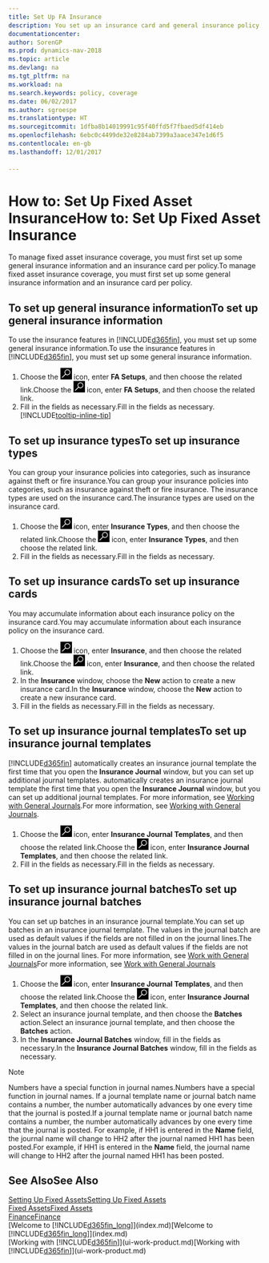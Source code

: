 ```yaml
---
title: Set Up FA Insurance
description: You set up an insurance card and general insurance policy information to manage fixed asset insurance coverage.
documentationcenter: 
author: SorenGP
ms.prod: dynamics-nav-2018
ms.topic: article
ms.devlang: na
ms.tgt_pltfrm: na
ms.workload: na
ms.search.keywords: policy, coverage
ms.date: 06/02/2017
ms.author: sgroespe
ms.translationtype: HT
ms.sourcegitcommit: 1dfba8b14019991c95f40ffd5f7fbaed5df414eb
ms.openlocfilehash: 6ebc0c4499de32e8284ab7399a3aace347e1d6f5
ms.contentlocale: en-gb
ms.lasthandoff: 12/01/2017

---
```

# <a name="how-to-set-up-fixed-asset-insurance"></a><span data-ttu-id="b3268-103">How to: Set Up Fixed Asset Insurance</span><span class="sxs-lookup"><span data-stu-id="b3268-103">How to: Set Up Fixed Asset Insurance</span></span>
<span data-ttu-id="b3268-104">To manage fixed asset insurance coverage, you must first set up some general insurance information and an insurance card per policy.</span><span class="sxs-lookup"><span data-stu-id="b3268-104">To manage fixed asset insurance coverage, you must first set up some general insurance information and an insurance card per policy.</span></span>

## <a name="to-set-up-general-insurance-information"></a><span data-ttu-id="b3268-105">To set up general insurance information</span><span class="sxs-lookup"><span data-stu-id="b3268-105">To set up general insurance information</span></span>
<span data-ttu-id="b3268-106">To use the insurance features in [!INCLUDE[d365fin](includes/d365fin_md.md)], you must set up some general insurance information.</span><span class="sxs-lookup"><span data-stu-id="b3268-106">To use the insurance features in [!INCLUDE[d365fin](includes/d365fin_md.md)], you must set up some general insurance information.</span></span>  

1. <span data-ttu-id="b3268-107">Choose the ![Search for Page or Report](media/ui-search/search_small.png "Search for Page or Report icon") icon, enter **FA Setups**, and then choose the related link.</span><span class="sxs-lookup"><span data-stu-id="b3268-107">Choose the ![Search for Page or Report](media/ui-search/search_small.png "Search for Page or Report icon") icon, enter **FA Setups**, and then choose the related link.</span></span>  
2. <span data-ttu-id="b3268-108">Fill in the fields as necessary.</span><span class="sxs-lookup"><span data-stu-id="b3268-108">Fill in the fields as necessary.</span></span> [!INCLUDE[tooltip-inline-tip](includes/tooltip-inline-tip_md.md)]  

## <a name="to-set-up-insurance-types"></a><span data-ttu-id="b3268-109">To set up insurance types</span><span class="sxs-lookup"><span data-stu-id="b3268-109">To set up insurance types</span></span>
<span data-ttu-id="b3268-110">You can group your insurance policies into categories, such as insurance against theft or fire insurance.</span><span class="sxs-lookup"><span data-stu-id="b3268-110">You can group your insurance policies into categories, such as insurance against theft or fire insurance.</span></span> <span data-ttu-id="b3268-111">The insurance types are used on the insurance card.</span><span class="sxs-lookup"><span data-stu-id="b3268-111">The insurance types are used on the insurance card.</span></span>

1. <span data-ttu-id="b3268-112">Choose the ![Search for Page or Report](media/ui-search/search_small.png "Search for Page or Report icon") icon, enter **Insurance Types**, and then choose the related link.</span><span class="sxs-lookup"><span data-stu-id="b3268-112">Choose the ![Search for Page or Report](media/ui-search/search_small.png "Search for Page or Report icon") icon, enter **Insurance Types**, and then choose the related link.</span></span>  
2. <span data-ttu-id="b3268-113">Fill in the fields as necessary.</span><span class="sxs-lookup"><span data-stu-id="b3268-113">Fill in the fields as necessary.</span></span>

## <a name="to-set-up-insurance-cards"></a><span data-ttu-id="b3268-114">To set up insurance cards</span><span class="sxs-lookup"><span data-stu-id="b3268-114">To set up insurance cards</span></span>
<span data-ttu-id="b3268-115">You may accumulate information about each insurance policy on the insurance card.</span><span class="sxs-lookup"><span data-stu-id="b3268-115">You may accumulate information about each insurance policy on the insurance card.</span></span>  

1. <span data-ttu-id="b3268-116">Choose the ![Search for Page or Report](media/ui-search/search_small.png "Search for Page or Report icon") icon, enter **Insurance**, and then choose the related link.</span><span class="sxs-lookup"><span data-stu-id="b3268-116">Choose the ![Search for Page or Report](media/ui-search/search_small.png "Search for Page or Report icon") icon, enter **Insurance**, and then choose the related link.</span></span>  
2. <span data-ttu-id="b3268-117">In the **Insurance** window, choose the **New** action to create a  new insurance card.</span><span class="sxs-lookup"><span data-stu-id="b3268-117">In the **Insurance** window, choose the **New** action to create a  new insurance card.</span></span>  
3. <span data-ttu-id="b3268-118">Fill in the fields as necessary.</span><span class="sxs-lookup"><span data-stu-id="b3268-118">Fill in the fields as necessary.</span></span>

## <a name="to-set-up-insurance-journal-templates"></a><span data-ttu-id="b3268-119">To set up insurance journal templates</span><span class="sxs-lookup"><span data-stu-id="b3268-119">To set up insurance journal templates</span></span>
[!INCLUDE[d365fin](includes/d365fin_md.md)]<span data-ttu-id="b3268-120"> automatically creates an insurance journal template the first time that you open the **Insurance Journal** window, but you can set up additional journal templates.</span><span class="sxs-lookup"><span data-stu-id="b3268-120"> automatically creates an insurance journal template the first time that you open the **Insurance Journal** window, but you can set up additional journal templates.</span></span> <span data-ttu-id="b3268-121">For more information, see [Working with General Journals](ui-work-general-journals.md).</span><span class="sxs-lookup"><span data-stu-id="b3268-121">For more information, see [Working with General Journals](ui-work-general-journals.md).</span></span>  

1. <span data-ttu-id="b3268-122">Choose the ![Search for Page or Report](media/ui-search/search_small.png "Search for Page or Report icon") icon, enter **Insurance Journal Templates**, and then choose the related link.</span><span class="sxs-lookup"><span data-stu-id="b3268-122">Choose the ![Search for Page or Report](media/ui-search/search_small.png "Search for Page or Report icon") icon, enter **Insurance Journal Templates**, and then choose the related link.</span></span>  
2. <span data-ttu-id="b3268-123">Fill in the fields as necessary.</span><span class="sxs-lookup"><span data-stu-id="b3268-123">Fill in the fields as necessary.</span></span>

## <a name="to-set-up-insurance-journal-batches"></a><span data-ttu-id="b3268-124">To set up insurance journal batches</span><span class="sxs-lookup"><span data-stu-id="b3268-124">To set up insurance journal batches</span></span>
<span data-ttu-id="b3268-125">You can set up batches in an insurance journal template.</span><span class="sxs-lookup"><span data-stu-id="b3268-125">You can set up batches in an insurance journal template.</span></span> <span data-ttu-id="b3268-126">The values in the journal batch are used as default values if the fields are not filled in on the journal lines.</span><span class="sxs-lookup"><span data-stu-id="b3268-126">The values in the journal batch are used as default values if the fields are not filled in on the journal lines.</span></span> <span data-ttu-id="b3268-127">For more information, see [Work with General Journals](ui-work-general-journals.md)</span><span class="sxs-lookup"><span data-stu-id="b3268-127">For more information, see [Work with General Journals](ui-work-general-journals.md)</span></span>  

1. <span data-ttu-id="b3268-128">Choose the ![Search for Page or Report](media/ui-search/search_small.png "Search for Page or Report icon") icon, enter **Insurance Journal Templates**, and then choose the related link.</span><span class="sxs-lookup"><span data-stu-id="b3268-128">Choose the ![Search for Page or Report](media/ui-search/search_small.png "Search for Page or Report icon") icon, enter **Insurance Journal Templates**, and then choose the related link.</span></span>  
2. <span data-ttu-id="b3268-129">Select an insurance journal template, and then choose the **Batches** action.</span><span class="sxs-lookup"><span data-stu-id="b3268-129">Select an insurance journal template, and then choose the **Batches** action.</span></span>
3. <span data-ttu-id="b3268-130">In the **Insurance Journal Batches** window, fill in the fields as necessary.</span><span class="sxs-lookup"><span data-stu-id="b3268-130">In the **Insurance Journal Batches** window, fill in the fields as necessary.</span></span>

> [!NOTE]  
>   <span data-ttu-id="b3268-131">Numbers have a special function in journal names.</span><span class="sxs-lookup"><span data-stu-id="b3268-131">Numbers have a special function in journal names.</span></span> <span data-ttu-id="b3268-132">If a journal template name or journal batch name contains a number, the number automatically advances by one every time that the journal is posted.</span><span class="sxs-lookup"><span data-stu-id="b3268-132">If a journal template name or journal batch name contains a number, the number automatically advances by one every time that the journal is posted.</span></span> <span data-ttu-id="b3268-133">For example, if HH1 is entered in the **Name** field, the journal name will change to HH2 after the journal named HH1 has been posted.</span><span class="sxs-lookup"><span data-stu-id="b3268-133">For example, if HH1 is entered in the **Name** field, the journal name will change to HH2 after the journal named HH1 has been posted.</span></span>

## <a name="see-also"></a><span data-ttu-id="b3268-134">See Also</span><span class="sxs-lookup"><span data-stu-id="b3268-134">See Also</span></span>
[<span data-ttu-id="b3268-135">Setting Up Fixed Assets</span><span class="sxs-lookup"><span data-stu-id="b3268-135">Setting Up Fixed Assets</span></span>](fa-setup.md)  
[<span data-ttu-id="b3268-136">Fixed Assets</span><span class="sxs-lookup"><span data-stu-id="b3268-136">Fixed Assets</span></span>](fa-manage.md)  
[<span data-ttu-id="b3268-137">Finance</span><span class="sxs-lookup"><span data-stu-id="b3268-137">Finance</span></span>](finance.md)  
<span data-ttu-id="b3268-138">[Welcome to [!INCLUDE[d365fin_long](includes/d365fin_long_md.md)]](index.md)</span><span class="sxs-lookup"><span data-stu-id="b3268-138">[Welcome to [!INCLUDE[d365fin_long](includes/d365fin_long_md.md)]](index.md)</span></span>  
<span data-ttu-id="b3268-139">[Working with [!INCLUDE[d365fin](includes/d365fin_md.md)]](ui-work-product.md)</span><span class="sxs-lookup"><span data-stu-id="b3268-139">[Working with [!INCLUDE[d365fin](includes/d365fin_md.md)]](ui-work-product.md)</span></span>


